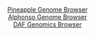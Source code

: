 <div id="Pineapple_Genome_Browser" align="center">
  <a href="https://igv.org/app/?sessionURL=blob:zZJdb5swFIb_i6VWm0QAQyCAFE1p2iZpsjRfJP1QhQwxxC3Y1DakaZT_PrfatJtVai42TfKFfXTs876vnz2oMReEURAAS4eODiHQgNiw7RwVZY7HqMACBCnKBdYAxynmmCYYBHuQIiFROBupmxspSxEYBpFlo0A0Y7qwdVSgV0bRVugJK4wuy3MUM44k48I446hmBsnqxhbHqCx1NdvWHWONJDJQXm4YFcwoMc2irXov.lWKMkxZgaOiyiV5FxApPUrjWk_Rt85q3kkSLMQQ7wbrdmc46Czti_Cu53bvwuv.KnRXp3OSUSQrjtuz6ZhOzodLLLczr37pj.YjMp2MT6wzTC5O7PPTi5eScCzasAU9x7O9pqeiIXSNX_4n12qRI52fXfe7PfvWvkmbuyzMKXzalEsxnwxvnj7wfdBAzpJKkQCSDW8F0NRs09Ucy228baGnmaav0uGMgOD.QQOSo.RJtd_vgdyVihcg8HP1jo4GGF9jDoKGb5ot6PuW02w1Td.HB20PKp7_vWgvw5nfMq2OZblRSnKpYF5HgpZCR5TqdZLq2euRWbqLAVvEk8f.9LsT3s4Wcc_tw2o5fbQ.ZkiNfv8.ZfQziv4JdZ8Rosv4WNSGyy5ujgbVM.lm3tWqdXnjDs5JUfR27I_xvEF0XDQp4wWSql9V1PEnbTXiBFGpCjURJCY5kbuVSpFtQQAtW0ELEpYzRSHgWfzF1EwNOubX33Dah4fDDw--">Pineapple Genome Browser</a>
</div>
<div id="Alphonso_Genome_Browser" align="center">
  <a href="https://igv.org/app/?sessionURL=blob:zZJfT9swFMW_iyXQJqWJnZCmiYSmDAqUUv6VUARCkZs4qSGxje0kLVW_.wzatJch0YdNk_xgX137nnP8W4OWSEU5AxFwbeTbCAELqAXvprgWFTnHNVEgKnCliAUkKYgkLCMgWoMCK42T6zNzc6G1UJHjUC16NWYlt5Vn4xq_coY7ZWe8dg54VeE5l1hzqZzvErfcoWXb68gcC2Gb2Z7tOznW2MGVWHCmuCMIK9POvJf.KqUlYbwmad1Umr4LSI0eozG3C_wtnk3jLCNKjclqlO_H41F86w2T..P.wX1ycTJL.rPdKS0Z1o0k..hm.hLjpaKLFgfiZjXKzvpP7TI4H_Md73B3uBRUErWPAjTwB97AC00wlOVk.T95Notu6fuYJ_Hd5bjUwvOGFXuajHNX.Fmh4.QD3xsLVDxrDAcgW8ggQtDyYN_y3X7vbYsGFoRv6UhOQfTwaAEtcfZs2h_WQK.EoQUo8tK8g2MBLnMiQdQLIQxQGLr.XrAHwxBtrDVoZPX3oj1KrsMAurHr9tOCVtqgnKeKCWVjxuw2K.zydVuG3JyMrtjzZbLjHjFyM6wnR0_nt9NwcnoK_5TmHjQJmOHvH2isfkbTP.HuM0JsPd8WNtFcnd51wWR0N0huyWGco7LxR8cni1n3YTzbRVNwWWNt.k3FHH_y1mJJMdOm0FJF57SiejUzKfIORMj1DLYg4xU3HAJZzr9AC1rIh19_4.ltHjc_AA--">Alphonso Genome Browser</a>
</div>


<div id="DAF_Genomics_Browser" align="center">
  <a href="https://ink-blot.github.io/?sessionURL=blob:tZFra9swFIb_y4H2k.34Fjs2hOF0WRcatlxwsqWUcGLLsYhteZIcNw357xNeS2GjjEEHkpA4l_fVec5wJFxQVkEItmH1DcsCDUTO2iWWdUG.YEkEhBkWgmjASUY4qRIC4RkyFBLjxVRV5lLWIuz1Usz0PalYSRNhCMfAWheskTlRqbptYIlPrMJWGAkrVbLEHhZ1zirBepgkRAjd7NWk2m9bVMdLbNu1JNuyKSTtVLfKhDKWGhkqt7RKyeNfjPwHZbXoh2i9jLr6O3KapMPobhKtnHG8ufVuNvHXz.vYW18v6b5C2XAynM3H329HLZ_Rdrw_HldBcTNdiCt7dPLm7Mr5eD1.rCknYmj51qDvmr7pw0WDgiWNggBJzq3QcjXfHmi26.rPV6fvqSlwRiG8f9BAckwOKv3.DPJUK1QgyI.mo6YB4ynhEOqBafpWENh913fNILAu2hkaXrwzy0_xIvBNO7Jtz9hhqfQzWnQDVEJ_Bt8L5G.d1f5XUE_yoKi0OB0cRizf7ZbBjs6_zeRmFfiTN0Bp8ObHMsZLlCr06_mMBQulV5JKvnJxLg.Xnw--">DAF Genomics Browser</a>
</div>
